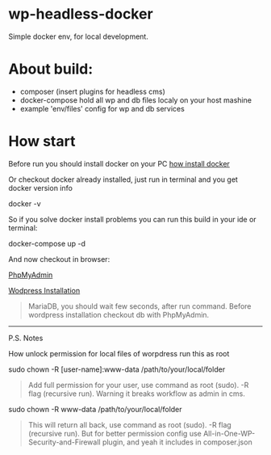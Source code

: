 # wp-headless-docker

Simple docker env, for local development.

# About build:

* composer (insert plugins for headless cms)
* docker-compose hold all wp and db files localy on your host mashine
* example 'env/files' config for wp and db services

# How start 

Before run you should install docker on your PC [how install docker](https://docs.docker.com/get-docker/)

Or checkout docker already installed, just run in terminal and you get docker version info

docker -v


So if you solve docker install problems you can run this build in your ide or terminal:

docker-compose up -d


And now checkout in browser:

[PhpMyAdmin](http://localhost:8081)

[Wodpress Installation](http://localhost:8080)

> MariaDB, you should wait few seconds, after run command. Before wordpress installation checkout db with PhpMyAdmin.


---
P.S. Notes

How unlock permission for local files of worpdress run this as root

sudo chown -R [user-name]:www-data /path/to/your/local/folder

> Add full permission for your user, use command as root (sudo).
> -R flag (recursive run).
> Warning it breaks workflow as admin in cms. 


sudo chown -R www-data /path/to/your/local/folder

> This will return all back, use command as root (sudo). 
> -R flag (recursive run).
> But for better permission config use All-in-One-WP-Security-and-Firewall plugin, and yeah it includes in composer.json